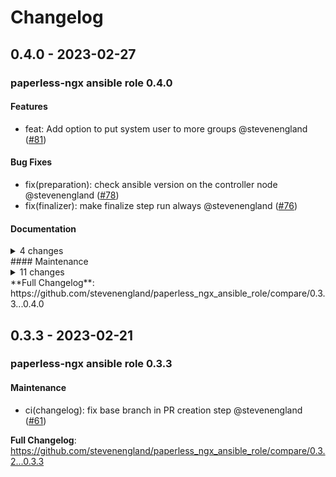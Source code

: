 # Changelog

## 0.4.0 - 2023-02-27

### paperless-ngx ansible role 0.4.0

#### Features

- feat: Add option to put system user to more groups @stevenengland ([#81](https://github.com/stevenengland/paperless_ngx_ansible_role/pull/81))

#### Bug Fixes

- fix(preparation): check ansible version on the controller node @stevenengland ([#78](https://github.com/stevenengland/paperless_ngx_ansible_role/pull/78))
- fix(finalizer): make finalize step run always @stevenengland ([#76](https://github.com/stevenengland/paperless_ngx_ansible_role/pull/76))

#### Documentation

<details>
<summary>4 changes</summary>
- docs(readme): add hint that project is going to be transferred @stevenengland ([#80](https://github.com/stevenengland/paperless_ngx_ansible_role/pull/80))
- docs: minor improvements to readme and contribute file @stevenengland ([#77](https://github.com/stevenengland/paperless_ngx_ansible_role/pull/77))
- docs(readme): minor improvements @stevenengland ([#69](https://github.com/stevenengland/paperless_ngx_ansible_role/pull/69))
- docs(readme): fix minor mistakes @stevenengland ([#63](https://github.com/stevenengland/paperless_ngx_ansible_role/pull/63))

</details>
#### Maintenance

<details>
<summary>11 changes</summary>
- refactor(preparation): make prep steps run always via always tag @stevenengland ([#82](https://github.com/stevenengland/paperless_ngx_ansible_role/pull/82))
- ci(test): add timeout to galaxy install command @stevenengland ([#79](https://github.com/stevenengland/paperless_ngx_ansible_role/pull/79))
- refactor: add success_msg to assertions @stevenengland ([#75](https://github.com/stevenengland/paperless_ngx_ansible_role/pull/75))
- ci(maint.): fix venv detection in maint. script @stevenengland ([#73](https://github.com/stevenengland/paperless_ngx_ansible_role/pull/73))
- ci(requirements): add colorama @stevenengland ([#74](https://github.com/stevenengland/paperless_ngx_ansible_role/pull/74))
- ci(linting): remove linting from test wf;add linting wf trigger @stevenengland ([#71](https://github.com/stevenengland/paperless_ngx_ansible_role/pull/71))
- ci(python venv): add requirements.txt @stevenengland ([#70](https://github.com/stevenengland/paperless_ngx_ansible_role/pull/70))
- refactor(naming): rename files and task names @stevenengland ([#68](https://github.com/stevenengland/paperless_ngx_ansible_role/pull/68))
- test: use dafault preparation and verification tasks @stevenengland ([#67](https://github.com/stevenengland/paperless_ngx_ansible_role/pull/67))
- ci: add postgresql db scenario @stevenengland ([#66](https://github.com/stevenengland/paperless_ngx_ansible_role/pull/66))
- ci(test): add exclusions to path ignore in wf @stevenengland ([#64](https://github.com/stevenengland/paperless_ngx_ansible_role/pull/64))

</details>
**Full Changelog**: https://github.com/stevenengland/paperless_ngx_ansible_role/compare/0.3.3...0.4.0

## 0.3.3 - 2023-02-21

### paperless-ngx ansible role 0.3.3

#### Maintenance

- ci(changelog): fix base branch in PR creation step @stevenengland ([#61](https://github.com/stevenengland/paperless_ngx_ansible_role/pull/61))

**Full Changelog**: https://github.com/stevenengland/paperless_ngx_ansible_role/compare/0.3.2...0.3.3
